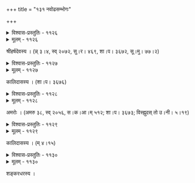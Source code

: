 +++
title = "१३१ नवोढसम्भोगः"

+++



<details><summary>विश्वास-प्रस्तुतिः - ११२६</summary>

दृष्टा दृष्टिम् अधो ददाति कुरुते नालापम् आभाषिता  
शय्यायां परिवृत्य तिष्ठति बलाद् आलिङ्गिता वेपते ।  
निर्यान्तीषु सखीषु वासभवनान् निर्गन्तुम् एवेहते  
जाता वामतयैव सम्प्रति मम प्रीत्यै नवोढा प्रिया ॥११२६॥
</details>

<details><summary>मूलम् - ११२६</summary>

दृष्टा दृष्टिम् अधो ददाति कुरुते नालापम् आभाषिता  
शय्यायां परिवृत्य तिष्ठति बलाद् आलिङ्गिता वेपते ।  
निर्यान्तीषु सखीषु वासभवनान् निर्गन्तुम् एवेहते  
जाता वामतयैव सम्प्रति मम प्रीत्यै नवोढा प्रिया ॥११२६॥
</details>


श्रीहर्षदेवस्य । (न्न् ३।४, स्व् २०७२, सु।र। ४६९, शा।प। ३६७२, सू।मु। ७७।२)  



<details><summary>विश्वास-प्रस्तुतिः - ११२७</summary>

चुम्बनेषु परिवर्तिताधरं  
हस्तरोधि रशनाविघट्टने ।  
विघ्नितेच्छम् अपि तस्य सर्वतो  
मन्मथेन्धनम् अभूद् वधूरतम् ॥११२७॥
</details>

<details><summary>मूलम् - ११२७</summary>

चुम्बनेषु परिवर्तिताधरं  
हस्तरोधि रशनाविघट्टने ।  
विघ्नितेच्छम् अपि तस्य सर्वतो  
मन्मथेन्धनम् अभूद् वधूरतम् ॥११२७॥
</details>


कालिदासस्य । (शा।प। ३६७६)  



<details><summary>विश्वास-प्रस्तुतिः - ११२८</summary>

पटालग्ने पत्यौ नमयति मुखं जातविनया  
हठाश्लेषं वाञ्छत्य् अपहरति गात्राणि निभृतम् ।  
न शक्नोत्य् आख्यातुं स्मितमुखसखीदत्तनयना  
ह्रिया ताम्यत्य् अन्तः प्रथमपरिहासे नववधूः ॥११२८॥
</details>

<details><summary>मूलम् - ११२८</summary>

पटालग्ने पत्यौ नमयति मुखं जातविनया  
हठाश्लेषं वाञ्छत्य् अपहरति गात्राणि निभृतम् ।  
न शक्नोत्य् आख्यातुं स्मितमुखसखीदत्तनयना  
ह्रिया ताम्यत्य् अन्तः प्रथमपरिहासे नववधूः ॥११२८॥
</details>


अमरोः । (अमरु ३८, स्व् २०५६, स।क।आ।म् ५१२; शा।प। ३६७३; विस्ह्नुदस् तो उ।नी। ५।१९)  



<details><summary>विश्वास-प्रस्तुतिः - ११२९</summary>

हस्तं कम्पयते रुणद्धि रशनाव्यापारलोलाङ्गुलीः  
स्वौ हस्तौ नयति स्तनावरणताम् आलिङ्ग्यमाना बलात् ।  
पातुं पक्ष्मलनेत्रम् उन्नमयतः साचीकरोत्य् आननं  
व्याजेनाप्य् अभिलाषपूरणसुखं निर्वर्तयत्य् एव मे ॥११२९॥
</details>

<details><summary>मूलम् - ११२९</summary>

हस्तं कम्पयते रुणद्धि रशनाव्यापारलोलाङ्गुलीः  
स्वौ हस्तौ नयति स्तनावरणताम् आलिङ्ग्यमाना बलात् ।  
पातुं पक्ष्मलनेत्रम् उन्नमयतः साचीकरोत्य् आननं  
व्याजेनाप्य् अभिलाषपूरणसुखं निर्वर्तयत्य् एव मे ॥११२९॥
</details>


कालिदासस्य । (म् ४।१५)  



<details><summary>विश्वास-प्रस्तुतिः - ११३०</summary>

सखीनां शिक्षाभिः कथम् अपि गता वासभवनं  
ततः प्रेमालापैः शयनम् उपनीतापि विमुखी ।  
मयि क्रीडारम्भप्रणयिनि परं वेपथुमती   
तथापीयं बाला हृदयम् अधिकं सम्मदयति ॥११३०॥
</details>

<details><summary>मूलम् - ११३०</summary>

सखीनां शिक्षाभिः कथम् अपि गता वासभवनं  
ततः प्रेमालापैः शयनम् उपनीतापि विमुखी ।  
मयि क्रीडारम्भप्रणयिनि परं वेपथुमती   
तथापीयं बाला हृदयम् अधिकं सम्मदयति ॥११३०॥
</details>


शङ्करधरस्य ।  